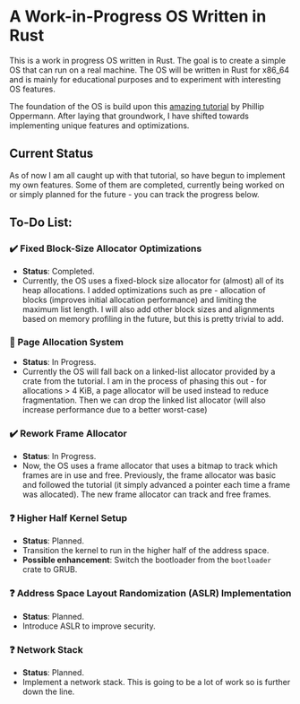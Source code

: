 # A Work-in-Progress OS Written in Rust

This is a work in progress OS written in Rust. The goal is to create a simple OS that can run on a real machine. The OS will be written in Rust for x86_64 and is mainly for educational purposes and to experiment with interesting OS features.


The foundation of the OS is build upon this [amazing tutorial](https://os.phil-opp.com/) by Phillip Oppermann. After laying that groundwork, I have shifted towards implementing unique features and optimizations.

## Current Status
As of now I am all caught up with that tutorial, so have begun to implement my own features. Some of them are completed, currently being worked on or simply planned for the future - you can track the progress below. 

## To-Do List:
### ✔️ Fixed Block-Size Allocator Optimizations
- **Status**: Completed.
- Currently, the OS uses a fixed-block size allocator for (almost) all of its heap allocations. I added optimizations such as pre - allocation of blocks (improves initial allocation performance) and limiting the maximum list length. I will also add other block sizes and alignments based on memory profiling in the future, but this is pretty trivial to add.  

### 🔄 Page Allocation System
- **Status**: In Progress.
- Currently the OS will fall back on a linked-list allocator provided by a crate from the tutorial. I am in the process of phasing this out - for allocations > 4 KiB, a page allocator will be used instead to reduce fragmentation. Then we can drop the linked list allocator (will also increase performance due to a better worst-case)

### ✔️ Rework Frame Allocator
- **Status**: In Progress.
- Now, the OS uses a frame allocator that uses a bitmap to track which frames are in use and free. Previously, the frame allocator was basic and followed the tutorial (it simply advanced a pointer each time a frame was allocated). The new frame allocator can track and free frames. 

### ❓ Higher Half Kernel Setup
- **Status**: Planned.
- Transition the kernel to run in the higher half of the address space.
- **Possible enhancement**: Switch the bootloader from the `bootloader` crate to GRUB.

### ❓ Address Space Layout Randomization (ASLR) Implementation
- **Status**: Planned.
- Introduce ASLR to improve security.

### ❓ Network Stack
- **Status**: Planned.
- Implement a network stack. This is going to be a lot of work so is further down the line. 

